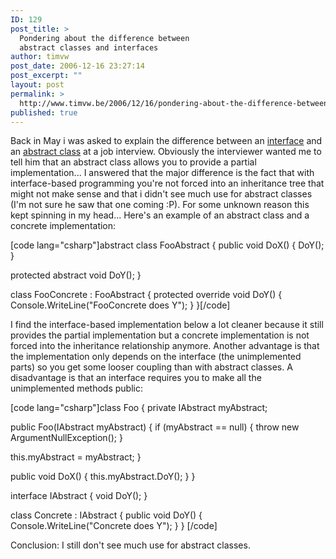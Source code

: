 ```yaml
---
ID: 129
post_title: >
  Pondering about the difference between
  abstract classes and interfaces
author: timvw
post_date: 2006-12-16 23:27:14
post_excerpt: ""
layout: post
permalink: >
  http://www.timvw.be/2006/12/16/pondering-about-the-difference-between-abstract-classes-and-interfaces/
published: true
---
```

<p>Back in May i was asked to explain the difference between an <a href="http://msdn.microsoft.com/library/en-us/csref/html/vcreftheinterfacetype.asp">interface</a> and an <a href="http://msdn.microsoft.com/library/en-us/csspec/html/vclrfcsharpspec_10_1_1_1.asp">abstract class</a> at a job interview. Obviously the interviewer wanted me to tell him that an abstract class allows you to provide a partial implementation... I answered that the major difference is the fact that with interface-based programming you're not forced into an inheritance tree that might not make sense and that i didn't see much use for abstract classes (I'm not sure he saw that one coming :P). For some unknown reason this kept spinning in my head... Here's an example of an abstract class and a concrete implementation:</p>
[code lang="csharp"]abstract class FooAbstract
{
 public void DoX()
 {
  DoY();
 }

 protected abstract void DoY();
}

class FooConcrete : FooAbstract
{
 protected override void DoY()
 {
  Console.WriteLine("FooConcrete does Y");
 }
}[/code]
<p>I find the interface-based implementation below a lot cleaner because it still provides the partial implementation but a concrete implementation is not forced into the inheritance relationship anymore. Another advantage is that the implementation only depends on the interface (the unimplemented parts) so you get some looser coupling than with abstract classes. A disadvantage is that an interface requires you to make all the unimplemented methods public:</p>
[code lang="csharp"]class Foo
{
 private IAbstract myAbstract;

 public Foo(IAbstract myAbstract)
 {
  if (myAbstract == null)
  {
   throw new ArgumentNullException();
  }

  this.myAbstract = myAbstract;
 }

 public void DoX()
 {
  this.myAbstract.DoY();
 }
}

interface IAbstract
{
 void DoY();
}

class Concrete : IAbstract
{
 public void DoY()
 {
  Console.WriteLine("Concrete does Y");
 }
}
[/code]
<p>Conclusion: I still don't see much use for abstract classes.</p>